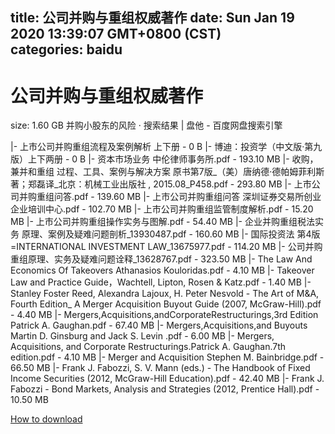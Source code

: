
title: 公司并购与重组权威著作
date: Sun Jan 19 2020 13:39:07 GMT+0800 (CST)    
categories: baidu
---

# 公司并购与重组权威著作
size: 1.60 GB
 并购小股东的风险 · 搜索结果 | 盘他 - 百度网盘搜索引擎
 
|- 上市公司并购重组流程及案例解析 上下册 - 0 B
|- 博迪：投资学（中文版·第九版）上下两册 - 0 B
|- 资本市场业务 中伦律师事务所.pdf - 193.10 MB
|- 收购，兼并和重组  过程、工具、案例与解决方案  原书第7版_（美）唐纳德·德帕姆菲利斯著；郑磊译_北京：机械工业出版社 , 2015.08_P458.pdf - 293.80 MB
|- 上市公司并购重组问答.pdf - 139.60 MB
|- 上市公司并购重组问答 深圳证券交易所创业企业培训中心.pdf - 102.70 MB
|- 上市公司并购重组监管制度解析.pdf - 15.20 MB
|- 上市公司并购重组操作实务与图解.pdf - 54.40 MB
|- 企业并购重组税法实务  原理、案例及疑难问题剖析_13930487.pdf - 160.60 MB
|- 国际投资法  第4版=INTERNATIONAL INVESTMENT LAW_13675977.pdf - 114.20 MB
|- 公司并购重组原理、实务及疑难问题诠释_13628767.pdf - 323.50 MB
|- The Law And Economics Of Takeovers Athanasios Kouloridas.pdf - 4.10 MB
|- Takeover Law and Practice Guide，Wachtell, Lipton, Rosen & Katz.pdf - 1.40 MB
|- Stanley Foster Reed, Alexandra Lajoux, H. Peter Nesvold - The Art of M&A, Fourth Edition_ A Merger Acquisition Buyout Guide (2007, McGraw-Hill).pdf - 4.40 MB
|- Mergers,Acquisitions,andCorporateRestructurings,3rd Edition  Patrick A. Gaughan.pdf - 67.40 MB
|- Mergers,Acquisitions,and Buyouts Martin D. Ginsburg and Jack S. Levin .pdf - 6.00 MB
|- Mergers, Acquisitions, and Corporate Restructurings.Patrick A. Gaughan.7th edition.pdf - 4.10 MB
|- Merger and Acquisition Stephen M. Bainbridge.pdf - 66.50 MB
|- Frank J. Fabozzi, S. V. Mann (eds.) - The Handbook of Fixed Income Securities (2012, McGraw-Hill Education).pdf - 42.40 MB
|- Frank J. Fabozzi - Bond Markets, Analysis and Strategies (2012, Prentice Hall).pdf - 10.50 MB

[How to download](https://bpcam.bemobtrk.com/go/2ceec3aa-1ca2-46d6-b9ff-aaa5c184517c?jno=1262)